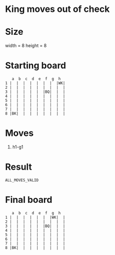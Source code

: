 # King moves out of check

# Size
width = 8
height = 8

# Starting board
```
   a  b  c  d  e  f  g  h
1 |  |  |  |  |  |  |  |WK|
2 |  |  |  |  |  |  |  |  |
3 |  |  |  |  |  |BQ|  |  |
4 |  |  |  |  |  |  |  |  |
5 |  |  |  |  |  |  |  |  |
6 |  |  |  |  |  |  |  |  |
7 |  |  |  |  |  |  |  |  |
8 |BK|  |  |  |  |  |  |  |
```
# Moves
1. h1-g1


# Result
`ALL_MOVES_VALID`

# Final board
```
   a  b  c  d  e  f  g  h
1 |  |  |  |  |  |  |WK|  |
2 |  |  |  |  |  |  |  |  |
3 |  |  |  |  |  |BQ|  |  |
4 |  |  |  |  |  |  |  |  |
5 |  |  |  |  |  |  |  |  |
6 |  |  |  |  |  |  |  |  |
7 |  |  |  |  |  |  |  |  |
8 |BK|  |  |  |  |  |  |  |
```